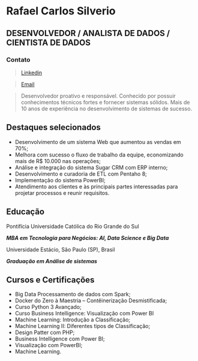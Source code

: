 # Rafael Carlos Silverio
## DESENVOLVEDOR / ANALISTA DE DADOS / CIENTISTA DE DADOS
### Contato

> [Linkedin](https://www.linkedin.com/in/rafael-carlos-developer/)

> [Email](mailto:rafacarlossilver@yahoo.com.br)



> Desenvolvedor proativo e responsável. Conhecido por possuir conhecimentos técnicos fortes e fornecer sistemas sólidos. Mais de 10 anos de experiência no desenvolvimento de sistemas de sucesso.

## Destaques selecionados

*  Desenvolvimento de um sistema Web que aumentou as vendas em 70%;
*  Melhora com sucesso o fluxo de trabalho da equipe, economizando mais de R$ 10.000 nas operações;
*  Análise e integração do sistema Sugar CRM com ERP interno; 
*  Desenvolvimento e curadoria de ETL com Pentaho 8;
*  Implementação do sistema PowerBI; 
*  Atendimento aos clientes e às principais partes interessadas para projetar processos e reunir requisitos.

## Educação
Pontifícia Universidade Católica do Rio Grande do Sul

***MBA em Tecnologia para Negócios: AI, Data Science e Big Data***

Universidade Estácio, São Paulo (SP), Brasil

***Graduação em Análise de sistemas***


## Cursos e Certificações

*  Big Data Processamento de dados com Spark;
*  Docker do Zero à Maestria – Contêinerização Desmistificada;
*  Curso Python 3 Avançado;
*  Curso Business Intelligence: Visualização com Power BI
*  Machine Learning: Introdução a Classificação;
*  Machine Learning II: Diferentes tipos de Classificação;
*  Design Patter com PHP;
*  Business Intelligence com Power BI;
*  Visualização com PowerBI;
*  Machine Learning.



